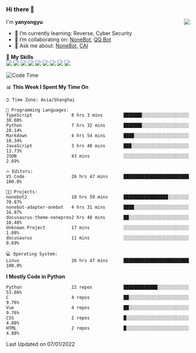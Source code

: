 ### Hi there 👋

<a href="#">
  <img align="right" src="https://github-readme-stats.vercel.app/api?username=yanyongyu&count_private=true&show_icons=true&bg_color=15,f2f7fd,E0EAFC" />
</a>

I'm **yanyongyu**

- 🌱 I’m currently learning: Reverse, Cyber Security
- 👯 I’m collaborating on: [NoneBot](https://github.com/nonebot), [QQ Bot](https://github.com/Mrs4s/go-cqhttp)
- 💬 Ask me about: [NoneBot](https://github.com/nonebot), [CAI](https://github.com/cscs181/CAI)

🌟 **My Skills**  
![](https://img.shields.io/badge/-Python-3e74a2?style=flat-square&logo=Python&logoColor=fff)
![](https://img.shields.io/badge/-Node.js-339933?style=flat-square&logo=Node.js&logoColor=fff)
![](https://img.shields.io/badge/-Vue-4fc08d?style=flat-square&logo=Vue.js&logoColor=fff)
![](https://img.shields.io/badge/-React-2d98ce?style=flat-square&logo=React&logoColor=fff)
![](https://img.shields.io/badge/-Docker-2496ED?style=flat-square&logo=Docker&logoColor=fff)
![](https://img.shields.io/badge/-Linux-000000?style=flat-square&logo=Linux&logoColor=fff)
![](https://img.shields.io/badge/-MySQL-4479A1?style=flat-square&logo=MySQL&logoColor=fff)
![](https://img.shields.io/badge/-Redis-DC382D?style=flat-square&logo=Redis&logoColor=fff)
![](https://img.shields.io/badge/-MongoDB-47A248?style=flat-square&logo=MongoDB&logoColor=fff)

<!--START_SECTION:waka-->
![Code Time](http://img.shields.io/badge/Code%20Time-2%2C004%20hrs%2020%20mins-blue)

📊 **This Week I Spent My Time On** 

```text
⌚︎ Time Zone: Asia/Shanghai

💬 Programming Languages: 
TypeScript               8 hrs 3 mins        ███████░░░░░░░░░░░░░░░░░░   30.08% 
Python                   7 hrs 32 mins       ███████░░░░░░░░░░░░░░░░░░   28.14% 
Markdown                 4 hrs 54 mins       ████░░░░░░░░░░░░░░░░░░░░░   18.34% 
JavaScript               3 hrs 40 mins       ███░░░░░░░░░░░░░░░░░░░░░░   13.73% 
JSON                     43 mins             ░░░░░░░░░░░░░░░░░░░░░░░░░   2.69%

🔥 Editors: 
VS Code                  26 hrs 47 mins      █████████████████████████   100.0%

🐱‍💻 Projects: 
nonebot2                 18 hrs 59 mins      █████████████████░░░░░░░░   70.87% 
nonebot-adapter-onebot   4 hrs 31 mins       ████░░░░░░░░░░░░░░░░░░░░░   16.87% 
docusaurus-theme-nonepres2 hrs 48 mins       ██░░░░░░░░░░░░░░░░░░░░░░░   10.48% 
Unknown Project          17 mins             ░░░░░░░░░░░░░░░░░░░░░░░░░   1.08% 
docusaurus               11 mins             ░░░░░░░░░░░░░░░░░░░░░░░░░   0.69%

💻 Operating System: 
Linux                    26 hrs 47 mins      █████████████████████████   100.0%

```

**I Mostly Code in Python** 

```text
Python                   22 repos            █████████████░░░░░░░░░░░░   53.66% 
C                        4 repos             ██░░░░░░░░░░░░░░░░░░░░░░░   9.76% 
Vue                      4 repos             ██░░░░░░░░░░░░░░░░░░░░░░░   9.76% 
CSS                      2 repos             █░░░░░░░░░░░░░░░░░░░░░░░░   4.88% 
HTML                     2 repos             █░░░░░░░░░░░░░░░░░░░░░░░░   4.88%

```



 Last Updated on 07/01/2022
<!--END_SECTION:waka-->
